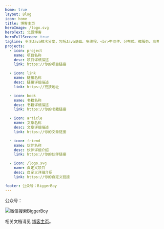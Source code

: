 ```yaml
---
home: true
layout: Blog
icon: home
title: 博客主页
heroImage: /logo.svg
heroText: 北哥博客
heroFullScreen: true
tagline: 专注Java技术分享，包括Java基础、多线程、<br>中间件、分布式、微服务、高并发、高可用等技术
projects:
  - icon: project
    name: 项目名称
    desc: 项目详细描述
    link: https://你的项目链接

  - icon: link
    name: 链接名称
    desc: 链接详细描述
    link: https://链接地址

  - icon: book
    name: 书籍名称
    desc: 书籍详细描述
    link: https://你的书籍链接

  - icon: article
    name: 文章名称
    desc: 文章详细描述
    link: https://你的文章链接

  - icon: friend
    name: 伙伴名称
    desc: 伙伴详细介绍
    link: https://你的伙伴链接

  - icon: /logo.svg
    name: 自定义项目
    desc: 自定义详细介绍
    link: https://你的自定义链接

footer: 公众号：BiggerBoy
---
```


公众号：

<img :src="$withBase('/img/qcode.jpg')" alt="微信搜索BiggerBoy">

相关文档请见 [博客主页](home/)。

